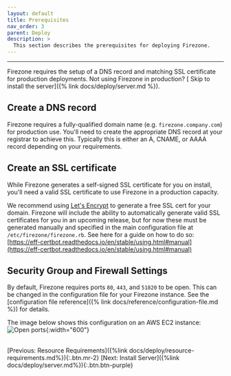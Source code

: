 ```yaml
---
layout: default
title: Prerequisites
nav_order: 3
parent: Deploy
description: >
  This section describes the prerequisites for deploying Firezone.
---
```

---

Firezone requires the setup of a DNS record and matching SSL certificate for
production deployments. Not using Firezone in production? [
Skip to install the server]({% link docs/deploy/server.md %}).

## Create a DNS record

Firezone requires a fully-qualified domain name (e.g. `firezone.company.com`)
for production use. You'll need to create the appropriate DNS record at your
registrar to achieve this. Typically this is either an A, CNAME, or AAAA record
depending on your requirements.

## Create an SSL certificate

While Firezone generates a self-signed SSL certificate for you on install,
you'll need a valid SSL certificate to use Firezone in a production capacity.

We recommend using [Let's Encrypt](https://letsencrypt.org) to
generate a free SSL cert for your domain. Firezone will include the ability to
automatically generate valid SSL certificates for you in an upcoming release,
but for now these must be generated manually and specified in the main
configuration file at `/etc/firezone/firezone.rb`. See here for a guide on how
to do so:
[https://eff-certbot.readthedocs.io/en/stable/using.html#manual](https://eff-certbot.readthedocs.io/en/stable/using.html#manual)

## Security Group and Firewall Settings

By default, Firezone requires ports `80`, `443`, and `51820` to be open.
This can be changed in the configuration file for your Firezone instance. See the
[configuration file reference]({% link docs/reference/configuration-file.md %})
for details.

The image below shows this configuration on an AWS EC2 instance:
![Open ports](https://user-images.githubusercontent.com/52545545/154820330-1bdf7bec-1d82-4c45-99a8-89d3ba4d79ac.png){:width="600"}

\
[Previous: Resource Requirements]({%link docs/deploy/resource-requirements.md%}){:.btn.mr-2}
[Next: Install Server]({%link docs/deploy/server.md%}){:.btn.btn-purple}
